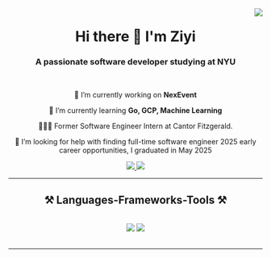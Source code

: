 <img align="right" src="https://visitor-badge.laobi.icu/badge?page_id=ZiY1.ZiY1" />

<h1 align="center">Hi there 👋 I'm Ziyi </h1>

<h3 align="center">A passionate software developer studying at NYU</h3>

<br/>

<div align="center">
 
 🔭 I’m currently working on **NexEvent**
 
 🌱 I’m currently learning **Go, GCP, Machine Learning**
 
 👨🏽‍💻 Former Software Engineer Intern at Cantor Fitzgerald.
 
 🤔 I’m looking for help with finding full-time software engineer 2025 early career opportunities, I graduated in May 2025

</div>
 
<div align="center"> 
  <a href="mailto:ziyi.huang.4dev@gmail.comz">
    <img src="https://img.shields.io/badge/Gmail-333333?style=for-the-badge&logo=gmail&logoColor=red" />
  </a>
  <a href="https://linkedin.com/in/ziyi-huang-nyc" target="_blank">
    <img src="https://img.shields.io/badge/LinkedIn-0077B5?style=for-the-badge&logo=linkedin&logoColor=white" target="_blank" />
  </a>
  <a href="" target="_blank">
     <!-- <img src="https://img.shields.io/badge/Portfolio-FF5722?style=for-the-badge&logo=todoist&logoColor=white" target="_blank" /> <!-- sqlite, safari, google-chrome are other good icon options -->
  </a>
</div>

 <hr/>
 
<h2 align="center">⚒️ Languages-Frameworks-Tools ⚒️</h2>
<br/>
<div align="center">
    <img src="https://skillicons.dev/icons?i=java,python,c,cs,dart,js,html,css,react,nodejs,firebase,flutter" />
    <img src="https://skillicons.dev/icons?i=spring,mysql,mongodb,net,git,github,gitlab,aws,linux,eclipse,vscode,unity" /><br>
</div>

<br/>
<hr/>
